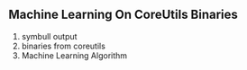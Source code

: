 ## Machine Learning On CoreUtils Binaries

1. symbull output
2. binaries from coreutils
3. Machine Learning Algorithm
